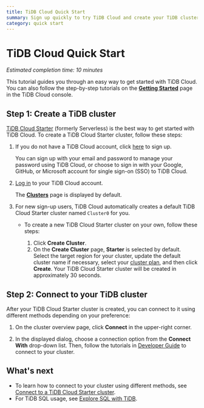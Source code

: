 ```yaml
---
title: TiDB Cloud Quick Start
summary: Sign up quickly to try TiDB Cloud and create your TiDB cluster.
category: quick start
---
```


# TiDB Cloud Quick Start

*Estimated completion time: 10 minutes*

This tutorial guides you through an easy way to get started with TiDB Cloud. You can also follow the step-by-step tutorials on the [**Getting Started**](https://console.tidb.io/getting-started) page in the TiDB Cloud console.

## Step 1: Create a TiDB cluster

[TiDB Cloud Starter](/tidb-cloud/select-cluster-tier.md#tidb-cloud-starter) (formerly Serverless) is the best way to get started with TiDB Cloud. To create a TiDB Cloud Starter cluster, follow these steps:

1. If you do not have a TiDB Cloud account, click [here](https://console.tidb.io/free-trial?provider_source=alicloud) to sign up.

    You can sign up with your email and password to manage your password using TiDB Cloud, or choose to sign in with your Google, GitHub, or Microsoft account for single sign-on (SSO) to TiDB Cloud.

2. [Log in](https://console.tidb.io/signup?provider_source=alicloud) to your TiDB Cloud account.

    The [**Clusters**](https://console.tidb.io/project/clusters) page is displayed by default.

3. For new sign-up users, TiDB Cloud automatically creates a default TiDB Cloud Starter cluster named `Cluster0` for you.
    - To create a new TiDB Cloud Starter cluster on your own, follow these steps:

        1. Click **Create Cluster**.
        2. On the **Create Cluster** page, **Starter** is selected by default. Select the target region for your cluster, update the default cluster name if necessary, select your [cluster plan](/tidb-cloud/select-cluster-tier.md#cluster-plans), and then click **Create**. Your TiDB Cloud Starter cluster will be created in approximately 30 seconds.

## Step 2: Connect to your TiDB cluster

After your TiDB Cloud Starter cluster is created, you can connect to it using different methods depending on your preference:

1. On the cluster overview page, click **Connect** in the upper-right corner.

2. In the displayed dialog, choose a connection option from the **Connect With** drop-down list. Then, follow the tutorials in [Developer Guide](/develop/dev-guide-overview.md) to connect to your cluster.

## What's next

- To learn how to connect to your cluster using different methods, see [Connect to a TiDB Cloud Starter cluster](/tidb-cloud/connect-to-tidb-cluster-serverless.md).
- For TiDB SQL usage, see [Explore SQL with TiDB](/basic-sql-operations.md).